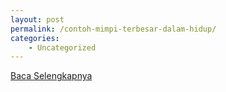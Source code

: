 ```yaml
---
layout: post
permalink: /contoh-mimpi-terbesar-dalam-hidup/
categories:
    - Uncategorized
---
```


[Baca Selengkapnya](/03)